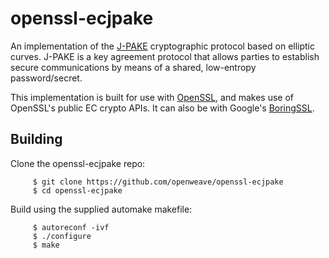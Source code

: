 # openssl-ecjpake

An implementation of the [J-PAKE](https://en.wikipedia.org/wiki/Password_Authenticated_Key_Exchange_by_Juggling) cryptographic protocol based on elliptic curves.  J-PAKE is a key agreement protocol that allows parties to establish secure communications by means of a shared, low-entropy password/secret.

This implementation is built for use with [OpenSSL](https://www.openssl.org/), and makes use of OpenSSL's public EC crypto APIs.  It can also be with Google's [BoringSSL](https://boringssl.googlesource.com/boringssl/).

## Building

Clone the openssl-ecjpake repo:

         $ git clone https://github.com/openweave/openssl-ecjpake
         $ cd openssl-ecjpake

Build using the supplied automake makefile:

         $ autoreconf -ivf
         $ ./configure
         $ make
